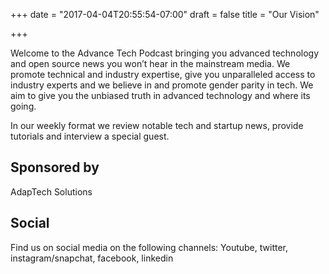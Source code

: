 +++
date = "2017-04-04T20:55:54-07:00"
draft = false
title = "Our Vision"

+++

Welcome to the Advance Tech Podcast bringing you advanced technology and open source news you won’t hear in the mainstream media. We promote technical and industry expertise, give you unparalleled access to industry experts and we believe in and promote gender parity in tech. We aim to give you the unbiased truth in advanced technology and where its going.

In our weekly format we review notable tech and startup news, provide tutorials and interview a special guest.

## Sponsored by

AdapTech Solutions

## Social

Find us on social media on the following channels: Youtube, twitter, instagram/snapchat, facebook, linkedin
